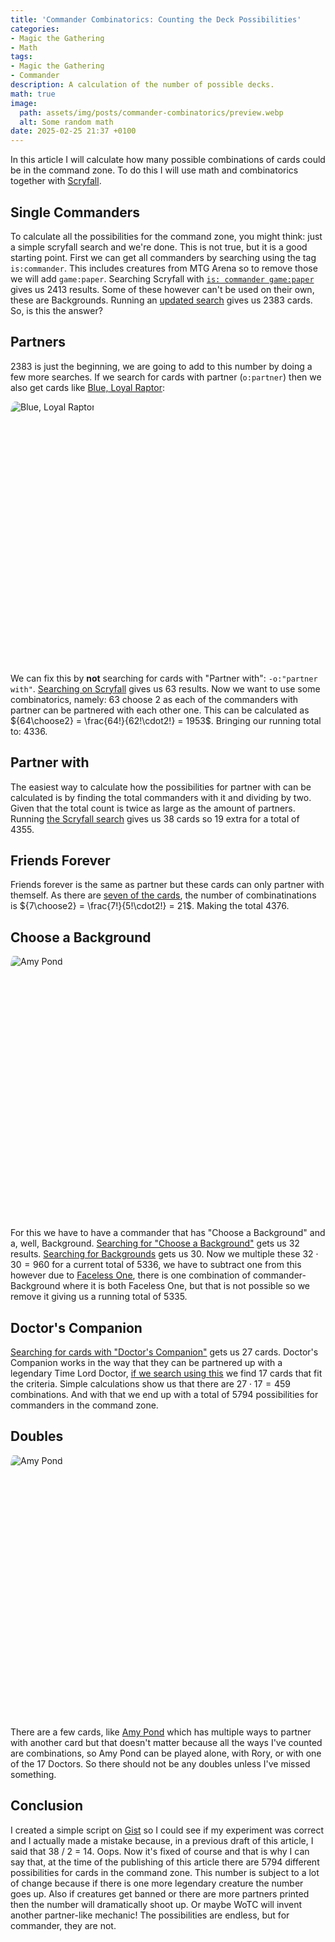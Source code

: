 ```yaml
---
title: 'Commander Combinatorics: Counting the Deck Possibilities'
categories:
- Magic the Gathering
- Math
tags:
- Magic the Gathering
- Commander
description: A calculation of the number of possible decks.
math: true
image:
  path: assets/img/posts/commander-combinatorics/preview.webp
  alt: Some random math
date: 2025-02-25 21:37 +0100
---
```

In this article I will calculate how many possible combinations of cards could be in the command zone. To do this I will use math and combinatorics together with [Scryfall](https://scryfall.com/).

## Single Commanders

To calculate all the possibilities for the command zone, you might think: just a simple scryfall search and we're done. This is not true, but it is a good starting point. First we can get all commanders by searching using the tag `is:commander`. This includes creatures from MTG Arena so to remove those we will add `game:paper`. Searching Scryfall with [`is: commander game:paper`](https://scryfall.com/search?q=is%3Acommander+game%3Apaper) gives us 2413 results. Some of these however can't be used on their own, these are Backgrounds. Running an [updated search](https://scryfall.com/search?q=is%3Acommander+game%3Apaper+-t%3Abackground) gives us 2383 cards. So, is this the answer?

## Partners

2383 is just the beginning, we are going to add to this number by doing a few more searches. If we search for cards with partner (`o:partner`) then we also get cards like [Blue, Loyal Raptor](https://scryfall.com/card/rex/8/blue-loyal-raptor):

<div style="width:100%;height:30em;display:flex">
  <img src="https://cards.scryfall.io/large/front/0/a/0a764ec9-6a30-4df3-91b4-c64fd8e32fa0.jpg?1698988752"
  style="border-radius:5%" alt="Blue, Loyal Raptor">
</div>

We can fix this by **not** searching for cards with "Partner with": `-o:"partner with"`. [Searching on Scryfall](https://scryfall.com/search?q=is%3Acommander+game%3Apaper+o%3Apartner+-o%3A%22partner+with%22) gives us 63 results. Now we want to use some combinatorics, namely: 63 choose 2 as each of the commanders with partner can be partnered with each other one. This can be calculated as ${64\choose2} = \frac{64!}{62!\cdot2!} = 1953$. Bringing our running total to: 4336.

## Partner with

The easiest way to calculate how the possibilities for partner with can be calculated is by finding the total commanders with it and dividing by two. Given that the total count is twice as large as the amount of partners. Running [the Scryfall search](https://scryfall.com/search?q=is%3Acommander+game%3Apaper+o%3A%22partner+with%22) gives us 38 cards so 19 extra for a total of 4355.

## Friends Forever

Friends forever is the same as partner but these cards can only partner with themself. As there are [seven of the cards](https://scryfall.com/search?q=is%3Acommander+game%3Apaper+o%3A%22friends+forever%22), the number of combinatinations is ${7\choose2} = \frac{7!}{5!\cdot2!} = 21$. Making the total 4376.

## Choose a Background

<div style="width:100%;height:30em;display:flex">
  <img src="https://cards.scryfall.io/large/front/2/5/25564fba-5765-457b-8dd3-f26b877221b8.jpg?1732545989"
  style="border-radius:5%" alt="Amy Pond">
</div>

For this we have to have a commander that has "Choose a Background" and a, well, Background. [Searching for "Choose a Background"](https://scryfall.com/search?q=is%3Acommander+game%3Apaper+o%3A%22choose+a+background%22) gets us 32 results. [Searching for Backgrounds](https://scryfall.com/search?q=is%3Acommander+game%3Apaper+t%3Abackground&unique=cards&as=grid&order=name) gets us 30. Now we multiple these $32 \cdot 30 = 960$ for a current total of 5336, we have to subtract one from this however due to [Faceless One](https://scryfall.com/card/clb/1/faceless-one), there is one combination of commander-Background where it is both Faceless One, but that is not possible so we remove it giving us a running total of 5335.

## Doctor's Companion

[Searching for cards with "Doctor's Companion"](https://scryfall.com/search?q=is%3Acommander+game%3Apaper+o%3A%22doctor%27s+companion%22) gets us 27 cards. Doctor's Companion works in the way that they can be partnered up with a legendary Time Lord Doctor, [if we search using this](https://scryfall.com/search?q=is%3Acommander+game%3Apaper+t%3Alegendary+t%3A%22time+lord%22+t%3Adoctor) we find 17 cards that fit the criteria. Simple calculations show us that there are $27\cdot 17 = 459$ combinations. And with that we end up with a total of 5794 possibilities for commanders in the command zone.

## Doubles

<div style="width:100%;height:30em;display:flex">
  <img src="https://cards.scryfall.io/large/front/e/5/e50a2faa-91e3-4e89-ba8d-2cbf7ac005c0.jpg?1696691798"
  style="border-radius:5%" alt="Amy Pond">
</div>

There are a few cards, like [Amy Pond](https://scryfall.com/card/who/75/amy-pond) which has multiple ways to partner with another card but that doesn't matter because all the ways I've counted are combinations, so Amy Pond can be played alone, with Rory, or with one of the 17 Doctors. So there should not be any doubles unless I've missed something.

## Conclusion

I created a simple script on [Gist](https://gist.github.com/ProfessorQu/05dadef3647162e6761a0b983f2ad474) so I could see if my experiment was correct and I actually made a mistake because, in a previous draft of this article, I said that 38 / 2 = 14. Oops. Now it's fixed of course and that is why I can say that, at the time of the publishing of this article there are 5794 different possibilities for cards in the command zone. This number is subject to a lot of change because if there is one more legendary creature the number goes up. Also if creatures get banned or there are more partners printed then the number will dramatically shoot up. Or maybe WoTC will invent another partner-like mechanic! The possibilities are endless, but for commander, they are not.
